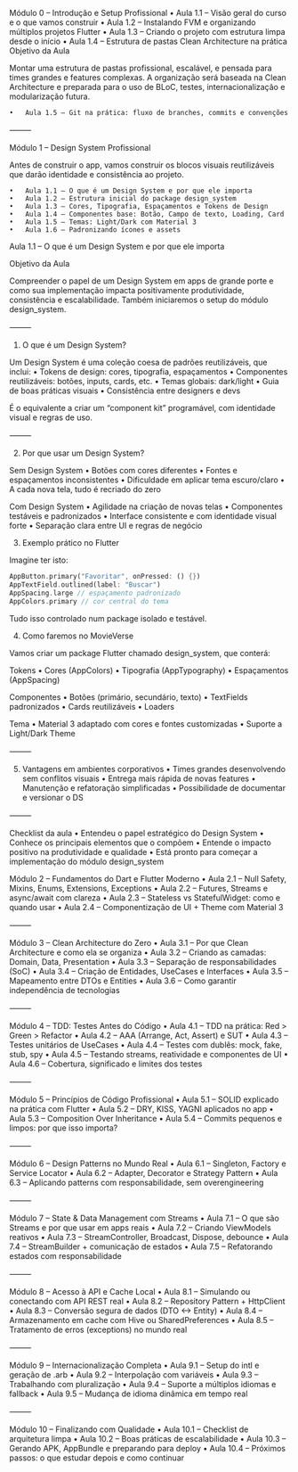 Módulo 0 – Introdução e Setup Profissional
	•	Aula 1.1 – Visão geral do curso e o que vamos construir
	•	Aula 1.2 – Instalando FVM e organizando múltiplos projetos Flutter
	•	Aula 1.3 – Criando o projeto com estrutura limpa desde o início
	•	Aula 1.4 – Estrutura de pastas Clean Architecture na prática
      Objetivo da Aula

Montar uma estrutura de pastas profissional, escalável, e pensada para times grandes e features complexas. A organização será baseada na Clean Architecture e preparada para o uso de BLoC, testes, internacionalização e modularização futura.

	•	Aula 1.5 – Git na prática: fluxo de branches, commits e convenções

⸻

Módulo 1 – Design System Profissional

Antes de construir o app, vamos construir os blocos visuais reutilizáveis que darão identidade e consistência ao projeto.

	•	Aula 1.1 – O que é um Design System e por que ele importa
	•	Aula 1.2 – Estrutura inicial do package design_system
	•	Aula 1.3 – Cores, Tipografia, Espaçamentos e Tokens de Design
	•	Aula 1.4 – Componentes base: Botão, Campo de texto, Loading, Card
	•	Aula 1.5 – Temas: Light/Dark com Material 3
	•	Aula 1.6 – Padronizando ícones e assets

Aula 1.1 – O que é um Design System e por que ele importa

Objetivo da Aula

Compreender o papel de um Design System em apps de grande porte e como sua implementação impacta positivamente produtividade, consistência e escalabilidade. Também iniciaremos o setup do módulo design_system.

⸻

1. O que é um Design System?

Um Design System é uma coleção coesa de padrões reutilizáveis, que inclui:
	•	Tokens de design: cores, tipografia, espaçamentos
	•	Componentes reutilizáveis: botões, inputs, cards, etc.
	•	Temas globais: dark/light
	•	Guia de boas práticas visuais
	•	Consistência entre designers e devs

É o equivalente a criar um “component kit” programável, com identidade visual e regras de uso.

⸻

2. Por que usar um Design System?

Sem Design System
	•	Botões com cores diferentes
	•	Fontes e espaçamentos inconsistentes
	•	Dificuldade em aplicar tema escuro/claro
	•	A cada nova tela, tudo é recriado do zero

Com Design System
	•	Agilidade na criação de novas telas
	•	Componentes testáveis e padronizados
	•	Interface consistente e com identidade visual forte
	•	Separação clara entre UI e regras de negócio

3. Exemplo prático no Flutter

Imagine ter isto:

```dart
AppButton.primary("Favoritar", onPressed: () {})
AppTextField.outlined(label: "Buscar")
AppSpacing.large // espaçamento padronizado
AppColors.primary // cor central do tema
```
Tudo isso controlado num package isolado e testável.

4. Como faremos no MovieVerse

Vamos criar um package Flutter chamado design_system, que conterá:

Tokens
	•	Cores (AppColors)
	•	Tipografia (AppTypography)
	•	Espaçamentos (AppSpacing)

Componentes
	•	Botões (primário, secundário, texto)
	•	TextFields padronizados
	•	Cards reutilizáveis
	•	Loaders

Tema
	•	Material 3 adaptado com cores e fontes customizadas
	•	Suporte a Light/Dark Theme

⸻

5. Vantagens em ambientes corporativos
	•	Times grandes desenvolvendo sem conflitos visuais
	•	Entrega mais rápida de novas features
	•	Manutenção e refatoração simplificadas
	•	Possibilidade de documentar e versionar o DS

⸻

Checklist da aula
	•	Entendeu o papel estratégico do Design System
	•	Conhece os principais elementos que o compõem
	•	Entende o impacto positivo na produtividade e qualidade
	•	Está pronto para começar a implementação do módulo design_system


Módulo 2 – Fundamentos do Dart e Flutter Moderno
	•	Aula 2.1 – Null Safety, Mixins, Enums, Extensions, Exceptions
	•	Aula 2.2 – Futures, Streams e async/await com clareza
	•	Aula 2.3 – Stateless vs StatefulWidget: como e quando usar
	•	Aula 2.4 – Componentização de UI + Theme com Material 3

⸻

Módulo 3 – Clean Architecture do Zero
	•	Aula 3.1 – Por que Clean Architecture e como ela se organiza
	•	Aula 3.2 – Criando as camadas: Domain, Data, Presentation
	•	Aula 3.3 – Separação de responsabilidades (SoC)
	•	Aula 3.4 – Criação de Entidades, UseCases e Interfaces
	•	Aula 3.5 – Mapeamento entre DTOs e Entities
	•	Aula 3.6 – Como garantir independência de tecnologias

⸻

Módulo 4 – TDD: Testes Antes do Código
	•	Aula 4.1 – TDD na prática: Red > Green > Refactor
	•	Aula 4.2 – AAA (Arrange, Act, Assert) e SUT
	•	Aula 4.3 – Testes unitários de UseCases
	•	Aula 4.4 – Testes com dublês: mock, fake, stub, spy
	•	Aula 4.5 – Testando streams, reatividade e componentes de UI
	•	Aula 4.6 – Cobertura, significado e limites dos testes

⸻

Módulo 5 – Princípios de Código Profissional
	•	Aula 5.1 – SOLID explicado na prática com Flutter
	•	Aula 5.2 – DRY, KISS, YAGNI aplicados no app
	•	Aula 5.3 – Composition Over Inheritance
	•	Aula 5.4 – Commits pequenos e limpos: por que isso importa?

⸻

Módulo 6 – Design Patterns no Mundo Real
	•	Aula 6.1 – Singleton, Factory e Service Locator
	•	Aula 6.2 – Adapter, Decorator e Strategy Pattern
	•	Aula 6.3 – Aplicando patterns com responsabilidade, sem overengineering

⸻

Módulo 7 – State & Data Management com Streams
	•	Aula 7.1 – O que são Streams e por que usar em apps reais
	•	Aula 7.2 – Criando ViewModels reativos
	•	Aula 7.3 – StreamController, Broadcast, Dispose, debounce
	•	Aula 7.4 – StreamBuilder + comunicação de estados
	•	Aula 7.5 – Refatorando estados com responsabilidade

⸻

Módulo 8 – Acesso à API e Cache Local
	•	Aula 8.1 – Simulando ou conectando com API REST real
	•	Aula 8.2 – Repository Pattern + HttpClient
	•	Aula 8.3 – Conversão segura de dados (DTO <-> Entity)
	•	Aula 8.4 – Armazenamento em cache com Hive ou SharedPreferences
	•	Aula 8.5 – Tratamento de erros (exceptions) no mundo real

⸻

Módulo 9 – Internacionalização Completa
	•	Aula 9.1 – Setup do intl e geração de .arb
	•	Aula 9.2 – Interpolação com variáveis
	•	Aula 9.3 – Trabalhando com pluralização
	•	Aula 9.4 – Suporte a múltiplos idiomas e fallback
	•	Aula 9.5 – Mudança de idioma dinâmica em tempo real

⸻

Módulo 10 – Finalizando com Qualidade
	•	Aula 10.1 – Checklist de arquitetura limpa
	•	Aula 10.2 – Boas práticas de escalabilidade
	•	Aula 10.3 – Gerando APK, AppBundle e preparando para deploy
	•	Aula 10.4 – Próximos passos: o que estudar depois e como continuar
